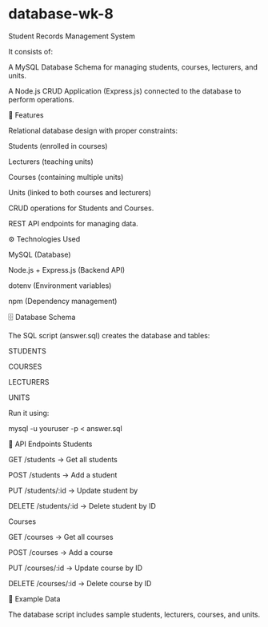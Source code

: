# database-wk-8

Student Records Management System

It consists of:

A MySQL Database Schema for managing students, courses, lecturers, and units.

A Node.js CRUD Application (Express.js) connected to the database to perform operations.


  📌 Features

Relational database design with proper constraints:

Students (enrolled in courses)

Lecturers (teaching units)

Courses (containing multiple units)

Units (linked to both courses and lecturers)

CRUD operations for Students and Courses.

REST API endpoints for managing data.


  ⚙️ Technologies Used

MySQL (Database)

Node.js + Express.js (Backend API)

dotenv (Environment variables)

npm (Dependency management)


  🗄 Database Schema

The SQL script (answer.sql) creates the database and tables:

STUDENTS

COURSES

LECTURERS

UNITS


  Run it using:

mysql -u youruser -p < answer.sql


  📡 API Endpoints
Students

GET /students → Get all students

POST /students → Add a student

PUT /students/:id → Update student by 

DELETE /students/:id → Delete student by ID


Courses

GET /courses → Get all courses

POST /courses → Add a course

PUT /courses/:id → Update course by ID

DELETE /courses/:id → Delete course by ID


  📖 Example Data

The database script includes sample students, lecturers, courses, and units.
